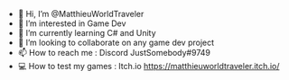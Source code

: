 - 👋 Hi, I’m @MatthieuWorldTraveler
- 👀 I’m interested in Game Dev
- 🌱 I’m currently learning C# and Unity
- 💞️ I’m looking to collaborate on any game dev project
- 📫 How to reach me : Discord JustSomebody#9749
- 💻 How to test my games : Itch.io https://matthieuworldtraveler.itch.io/

<!---
MatthieuWorldTraveler/MatthieuWorldTraveler is a ✨ special ✨ repository because its `README.md` (this file) appears on your GitHub profile.
You can click the Preview link to take a look at your changes.
--->
